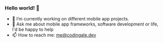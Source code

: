 ### Hello world! 👋

- 🔭 I’m currently working on different mobile app projects.
- 💬 Ask me about mobile app frameworks, software development or life, I'd be happy to help
- 📫 How to reach me: me@codingale.dev
